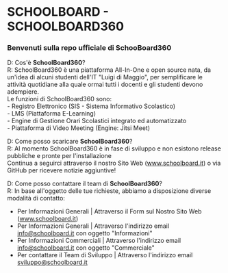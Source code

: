# SCHOOLBOARD - SCHOOLBOARD360

<!-- [![Foo](https://img.shields.io/badge/Kanban-schoolboard%2Fprojects%2F1-green)](https://github.com/isdimaggio/schoolboard/projects/1) -->

### Benvenuti sulla repo ufficiale di SchooBoard360

D: Cos'è **SchoolBoard360**? <br>
R: SchoolBoard360 è una piattaforma All-In-One e open source nata, da un'idea di alcuni studenti dell'IT "Luigi di Maggio", per semplificare le attività quotidiane alla quale        ormai tutti i docenti e gli studenti devono adempiere. <br>
   Le funzioni di SchoolBoard360 sono: <br>
    - Registro Elettronico (SIS - Sistema Informativo Scolastico) <br>
    - LMS (Piattaforma E-Learning) <br>
    - Engine di Gestione Orari Scolastici integrato ed automatizzato <br>
    - Piattaforma di Video Meeting (Engine: Jitsi Meet) <br>

D: Come posso scaricare **SchoolBoard360**? <br>
R: Al momento SchoolBoard360 è in fase di sviluppo e non esistono release pubbliche e pronte per l'installazione <br>
   Continua a seguirci attraverso il nostro Sito Web (www.schoolboard.it) o via GitHub per ricevere notizie aggiuntive! <br>

D: Come posso contattare il team di **SchoolBoard360**? <br>
R: In base all'oggetto delle tue richieste, abbiamo a disposizione diverse modalità di contatto:
  - Per Informazioni Generali    | Attraverso il Form sul Nostro Sito Web (www.schoolboard.it) <br>
  - Per Informazioni Generali    | Attraverso l'indirizzo email info@schoolboard.it con oggetto "Informazioni" <br>
  - Per Informazioni Commerciali | Attraverso l'indirizzo email info@schoolboard.it con oggetto "Commerciale" <br>
  - Per contattare il Team di Sviluppo      | Attraverso l'indirizzo email sviluppo@schoolboard.it <br>
